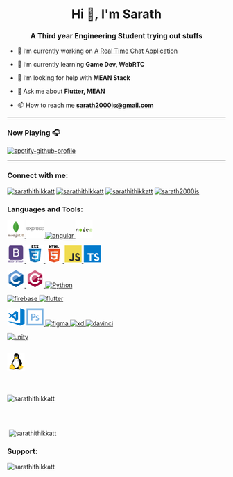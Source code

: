 <h1 align="center">Hi 👋, I'm Sarath</h1>
<h3 align="center">A Third year Engineering Student trying out stuffs</h3>

- 🔭 I’m currently working on [A Real Time Chat Application](https://github.com/sarathithikkatt/Real-time-Chat-Web-Application)

- 🌱 I’m currently learning **Game Dev, WebRTC**

- 🤝 I’m looking for help with **MEAN Stack**

- 💬 Ask me about **Flutter, MEAN**

- 📫 How to reach me **sarath2000is@gmail.com**
  
---
### Now Playing 🎧
[![spotify-github-profile](https://spotify-github-profile.vercel.app/api/view?uid=31obu72xbn5aajxqixcjmo7gyr4m&cover_image=true&theme=novatorem)](https://spotify-github-profile.vercel.app/api/view?uid=31obu72xbn5aajxqixcjmo7gyr4m&redirect=true)

---

<h3 align="left">Connect with me:</h3>
<p align="left">
<a href="https://linkedin.com/in/sarathithikkatt" target="blank"><img align="center" src="https://raw.githubusercontent.com/rahuldkjain/github-profile-readme-generator/master/src/images/icons/Social/linked-in-alt.svg" alt="sarathithikkatt" height="30" width="40" /></a>
<a href="https://fb.com/sarathithikkatt" target="blank"><img align="center" src="https://raw.githubusercontent.com/rahuldkjain/github-profile-readme-generator/master/src/images/icons/Social/facebook.svg" alt="sarathithikkatt" height="30" width="40" /></a>
<a href="https://instagram.com/sarathithikkatt" target="blank"><img align="center" src="https://raw.githubusercontent.com/rahuldkjain/github-profile-readme-generator/master/src/images/icons/Social/instagram.svg" alt="sarathithikkatt" height="30" width="40" /></a>
<a href="https://www.hackerrank.com/sarath2000is" target="blank"><img align="center" src="https://raw.githubusercontent.com/rahuldkjain/github-profile-readme-generator/master/src/images/icons/Social/hackerrank.svg" alt="sarath2000is" height="30" width="40" /></a>
</p>


<h3 align="left">Languages and Tools:</h3>
<p align="left">
<!-- MEAN -->
<a href="https://www.mongodb.com/" target="_blank"> <img src="https://raw.githubusercontent.com/devicons/devicon/master/icons/mongodb/mongodb-original-wordmark.svg" alt="mongodb" width="40" height="40"/> </a> 
<a href="https://expressjs.com" target="_blank"> <img src="https://raw.githubusercontent.com/devicons/devicon/master/icons/express/express-original-wordmark.svg" alt="express" width="40" height="40"/> </a> 
<a href="https://angular.io" target="_blank"> <img src="https://angular.io/assets/images/logos/angular/angular.svg" alt="angular" width="40" height="40"/> </a>
<a href="https://nodejs.org" target="_blank"> <img src="https://raw.githubusercontent.com/devicons/devicon/master/icons/nodejs/nodejs-original-wordmark.svg" alt="nodejs" width="40" height="40"/> </a>

<!-- WEB -->
<a href="https://getbootstrap.com" target="_blank"> <img src="https://raw.githubusercontent.com/devicons/devicon/master/icons/bootstrap/bootstrap-plain-wordmark.svg" alt="bootstrap" width="40" height="40"/> </a> 
<a href="https://www.w3schools.com/css/" target="_blank"> <img src="https://raw.githubusercontent.com/devicons/devicon/master/icons/css3/css3-original-wordmark.svg" alt="css3" width="40" height="40"/> </a> 
<a href="https://www.w3.org/html/" target="_blank"> <img src="https://raw.githubusercontent.com/devicons/devicon/master/icons/html5/html5-original-wordmark.svg" alt="html5" width="40" height="40"/> </a> 
<a href="https://developer.mozilla.org/en-US/docs/Web/JavaScript" target="_blank"> <img src="https://raw.githubusercontent.com/devicons/devicon/master/icons/javascript/javascript-original.svg" alt="javascript" width="40" height="40"/> </a> 
<a href="https://www.typescriptlang.org/" target="_blank"> <img src="https://raw.githubusercontent.com/devicons/devicon/master/icons/typescript/typescript-original.svg" alt="typescript" width="40" height="40"/> </a> 

<!-- Languages -->
<a href="https://www.cprogramming.com/" target="_blank"> <img src="https://raw.githubusercontent.com/devicons/devicon/master/icons/c/c-original.svg" alt="c" width="40" height="40"/> </a> 
<a href="https://www.w3schools.com/cpp/" target="_blank"> <img src="https://raw.githubusercontent.com/devicons/devicon/master/icons/cplusplus/cplusplus-original.svg" alt="cplusplus" width="40" height="40"/> </a> 
<a href="https://www.python.org" target="_blank"> <img alt="Python" width="40"  height="40" src="https://upload.wikimedia.org/wikipedia/commons/thumb/c/c3/Python-logo-notext.svg/768px-Python-logo-notext.svg.png"/> </a>

<!-- Flutter -->
<a href="https://firebase.google.com/" target="_blank"> <img src="https://www.vectorlogo.zone/logos/firebase/firebase-icon.svg" alt="firebase" width="40" height="40"/> </a> 
<a href="https://flutter.dev" target="_blank"> <img src="https://www.vectorlogo.zone/logos/flutterio/flutterio-icon.svg" alt="flutter" width="40" height="40"/> </a>
<!-- Softwares or tools -->
<a href="https://code.visualstudio.com/" target="_blank"><img src="https://raw.githubusercontent.com/github/explore/80688e429a7d4ef2fca1e82350fe8e3517d3494d/topics/visual-studio-code/visual-studio-code.png" alt="vscode" width="40" height="40"/></a> 
<a href="https://www.photoshop.com/en" target="_blank"> <img src="https://raw.githubusercontent.com/devicons/devicon/master/icons/photoshop/photoshop-line.svg" alt="photoshop" width="40" height="40"/> </a> 
<a href="https://www.figma.com/" target="_blank"> <img src="https://www.vectorlogo.zone/logos/figma/figma-icon.svg" alt="figma" width="40" height="40"/> </a> 
<a href="https://www.adobe.com/products/xd.html" target="_blank"> <img src="https://cdn.worldvectorlogo.com/logos/adobe-xd.svg" alt="xd" width="40" height="40"/> </a> 
<a href="https://www.blackmagicdesign.com/in/products/davinciresolve/" target="_blank"> <img src="https://upload.wikimedia.org/wikipedia/en/d/dc/DaVinci_Resolve_Logo.png" alt="davinci" width="40" height="40"/> </a> 
</p>

<a href="https://unity.com/" target="_blank"> <img src="https://www.vectorlogo.zone/logos/unity3d/unity3d-icon.svg" alt="unity" width="40" height="40"/> </a> 

<!-- OS -->
<a href="https://www.linux.org/" target="_blank"> <img src="https://raw.githubusercontent.com/devicons/devicon/master/icons/linux/linux-original.svg" alt="linux" width="40" height="40"/> </a>
---
<br>
<p><img align="center" src="https://github-readme-stats.vercel.app/api/top-langs?username=sarathithikkatt&show_icons=true&theme=dracula&locale=en&layout=compact" alt="sarathithikkatt" /></p>
<br><br>
<p>&nbsp;<img align="center" src="https://github-readme-stats.vercel.app/api?username=sarathithikkatt&show_icons=true&theme=dracula&locale=en" alt="sarathithikkatt" /></p>

<h3 align="left">Support:</h3>
<p><a href="https://www.buymeacoffee.com/sarathithikkatt"> <img align="left" src="https://cdn.buymeacoffee.com/buttons/v2/default-yellow.png" height="50" width="210" alt="sarathithikkatt" /></a></p>
<br>
<br>
